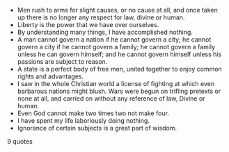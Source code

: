  - Men rush to arms for slight causes, or no cause at all, and once taken up there is no longer any respect for law, divine or human.
 - Liberty is the power that we have over ourselves.
 - By understanding many things, I have accomplished nothing.
 - A man cannot govern a nation if he cannot govern a city; he cannot govern a city if he cannot govern a family; he cannot govern a family unless he can govern himself; and he cannot govern himself unless his passions are subject to reason.
 - A state is a perfect body of free men, united together to enjoy common rights and advantages.
 - I saw in the whole Christian world a license of fighting at which even barbarous nations might blush. Wars were begun on trifling pretexts or none at all, and carried on without any reference of law, Divine or human.
 - Even God cannot make two times two not make four.
 - I have spent my life laboriously doing nothing.
 - Ignorance of certain subjects is a great part of wisdom.

9 quotes